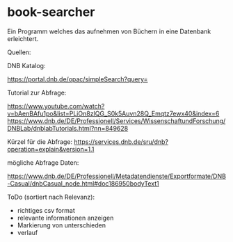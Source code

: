# book-searcher
Ein Programm welches das aufnehmen von Büchern in eine Datenbank erleichtert.

Quellen:

DNB Katalog:

https://portal.dnb.de/opac/simpleSearch?query=

Tutorial zur Abfrage:

https://www.youtube.com/watch?v=bAenBAfu1po&list=PLiOn8zIQG_S0k5Auvn28Q_Emqtz7ewx40&index=6
https://www.dnb.de/DE/Professionell/Services/WissenschaftundForschung/DNBLab/dnblabTutorials.html?nn=849628

Kürzel für die Abfrage:
https://services.dnb.de/sru/dnb?operation=explain&version=1.1

mögliche Abfrage Daten:

https://www.dnb.de/DE/Professionell/Metadatendienste/Exportformate/DNB-Casual/dnbCasual_node.html#doc186950bodyText1

ToDo (sortiert nach Relevanz):

- richtiges csv format
- relevante informationen anzeigen
- Markierung von unterschieden
- verlauf
